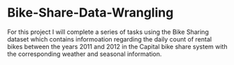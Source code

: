 # Bike-Share-Data-Wrangling
For this project I will complete a series of tasks using the Bike Sharing dataset which contains informoation regarding the daily count of rental bikes between the years 2011 and 2012 in the Capital bike share system with the corresponding weather and seasonal information.
